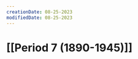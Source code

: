 ```yaml
---
creationDate: 08-25-2023
modifiedDate: 08-25-2023
---
```

# <span id="c"><a>[[Period 7 (1890-1945)]]</a></span>

